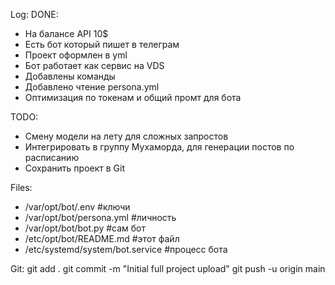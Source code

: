 Log:
 DONE:
 - На балансе API 10$
 - Есть бот который пишет в телеграм
 - Проект оформлен в yml
 - Бот работает как сервис на VDS
 - Добавлены команды
 - Добавлено чтение persona.yml
 - Оптимизация по токенам и общий промт для бота

 TODO:
 - Смену модели на лету для сложных запростов
 - Интегрировать в группу Мухаморда, для генерации постов по расписанию
 - Сохранить проект в Git

Files:
  - /var/opt/bot/.env                #ключи
  - /var/opt/bot/persona.yml         #личность
  - /var/opt/bot/bot.py              #сам бот
  - /etc/opt/bot/README.md           #этот файл
  - /etc/systemd/system/bot.service  #процесс бота

Git:
  git add .
  git commit -m "Initial full project upload"
  git push -u origin main


